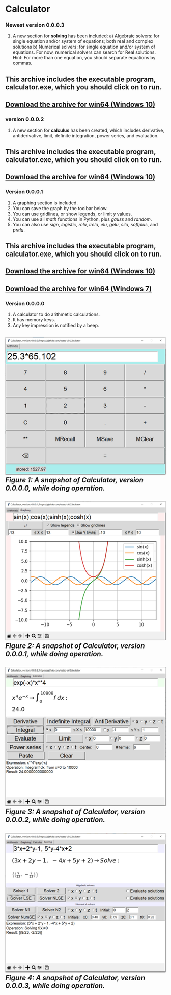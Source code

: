 # Calculator
### Newest version 0.0.0.3
1. A new section for **solving** has been included:
a) Algebraic solvers: for single equation and/or system of equations; both real and complex solutions
b) Numerical solvers: for single equation and/or system of equations. For now, numerical solvers can search for Real solutions.
Hint: For more than one equation, you should separate equations by commas.
## This archive includes the executable program, **calculator.exe**, which you should click on to run.
[Download the archive for win64 (Windows 10)](https://drive.google.com/file/d/1pS4tLMbkVCRdbXQx2SAPr3cQ94H3UCY8/view?usp=share_link)
---
### version 0.0.0.2
1. A new section for **calculus** has been created, which includes derivative, antiderivative, limit, definite integration, power series, and evaluation.
## This archive includes the executable program, **calculator.exe**, which you should click on to run.
[Download the archive for win64 (Windows 10)](https://drive.google.com/file/d/192nfl86V0E8jtr5OM0jsD_AMljFyTGdX/view?usp=share_link)
---
### Version 0.0.0.1
1. A graphing section is included.
2. You can save the graph by the toolbar below. 
3. You can use gridlines, or show legends, or limit *y* values.
4. You can use all *math* functions in Python, plus *gauss* and *random*.
5. You can also use *sign*, *logistic*, *relu*, *lrelu*, *elu*, *gelu*, *silu*, *softplus*, and *prelu*.
## This archive includes the executable program, **calculator.exe**, which you should click on to run.
[Download the archive for win64 (Windows 10)](https://drive.google.com/file/d/130ibv2g8XK4Po8iC05vm8s7FRnKe8Vlh/view?usp=share_link)
---
[Download the archive for win64 (Windows 7)](https://drive.google.com/file/d/1jn98jdUaf0m3ugo6mS1hQICeJ5z8Syjp/view?usp=share_link)
---
### Version 0.0.0.0
1. A calculator to do arithmetic calculations.
2. It has memory keys.
3. Any key impression is notified by a beep.

![A snapshot of the calculator: Calculator, version 0-0-0-0](Media/ver-0-0-0-0.jpg) *Figure 1: A snapshot of Calculator, version 0.0.0.0, while doing operation.*
---
 
![A snapshot of the calculator: Calculator, version 0-0-0-1](Media/ver-0-0-0-1.jpg) *Figure 2: A snapshot of Calculator, version 0.0.0.1, while doing operation.*
---
![A snapshot of the calculator: Calculator, version 0-0-0-2](Media/ver-0-0-0-2.jpg) *Figure 3: A snapshot of Calculator, version 0.0.0.2, while doing operation.*
---
![A snapshot of the calculator: Calculator, newest version](Media/ver-0-0-0-3.jpg) *Figure 4: A snapshot of Calculator, version 0.0.0.3, while doing operation.*
---
